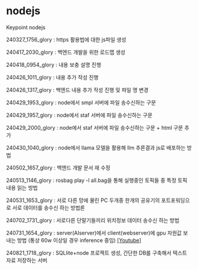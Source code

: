 # nodejs
Keypoint nodejs

240327_1756_glory : https 활용법에 대한 js파일 생성

240417_2030_glory : 백엔드 개발을 위한 로드맵 생성

240418_0954_glory : 내용 보충 설명 진행

240426_1011_glory : 내용 추가 작성 진행

240426_1317_glory : 백엔드 내용 추가 작성 진행 및 파일 명 변경

240429_1953_glory : node에서 smpl 서버에 파일 송수신하는 구문

240429_1957_glory : node에서 staf 서버에 파일 송수신하는 구문

240429_2000_glory : node에서 staf 서버에 파일 송수신하는 구문 + html 구문 추가

240430_1040_glory : node에서 llama 모델을 활용해 llm 추론결과 js로 배포하는 방법

240502_1657_glory : 백엔드 개발 문서 재 수정

240513_1146_glory : rosbag play -l all.bag을 통해 실행중인 토픽들 중 특정 토픽 내용 읽는 방법

240531_1653_glory : 서로 다른 망에 물린 PC 두개중 한개의 공유기의 포트포워딩으로 서로 데이터를 송수신 하는 방법론

240702_1731_glory : 서로다른 단말기들끼리 위치정보 데이터 송수신 하는 방법

240731_1654_glory : server(AIserver)에서 client(webserver)에 gpu 자원값 보내는 방법 (통상 60w 이상일 경우 inference 중임) [[Youtube]](https://www.youtube.com/watch?v=gHJfXFF0_mg)

240821_1718_glory : SQLlite+node 프로젝트 생성, 간단한 DB를 구축해서 텍스트 자료 저장하는 서버